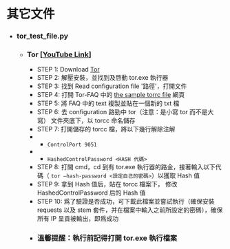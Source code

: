 # 其它文件
* ### tor_test_file.py
  * ### Tor [[YouTube Link](https://www.youtube.com/watch?v=wJfa0qEzpJc)]
    * STEP 1: Download [Tor](https://www.torproject.org/download/)
    * STEP 2: 解壓安裝，並找到及啓動 tor.exe 執行器
    * STEP 3: 找到 Read configuration file '路徑'，打開文件
    * STEP 4: 打開 Tor-FAQ 中的 [the sample torrc file](https://gitweb.torproject.org/tor.git/tree/src/config/torrc.sample.in) 網頁 
    * STEP 5: 將 FAQ 中的 text 複製並貼在一個新的 txt 檔
    * STEP 6: 去 configuration 路勁中 tor（注意：是小寫 tor 而不是大寫） 文件夾底下，以 torcc 命名儲存
    * STEP 7: 打開儲存的 torcc 檔，將以下幾行解除注解
    *   - `ControlPort 9051`
    *   - `HashedControlPassword <HASH 代碼>`
    * STEP 8: 打開 cmd，cd 到有 tor.exe 執行器的路金，接著輸入以下代碼（ `tor —hash-password <設定自己的密碼>`）以獲取 Hash 值
    * STEP 9: 拿到 Hash 值后，貼在 torcc 檔案下， 修改 HashedControlPassword 后的 Hash 值
    * STEP 10: 爲了驗證是否成功，可下載此檔案並嘗試執行（確保安裝 requests 以及 stem 套件，并在檔案中輸入之前所設定的密碼），確保所有 IP 呈貢被輸出，即爲成功
    * ### 溫馨提醒：執行前記得打開 tor.exe 執行檔案
